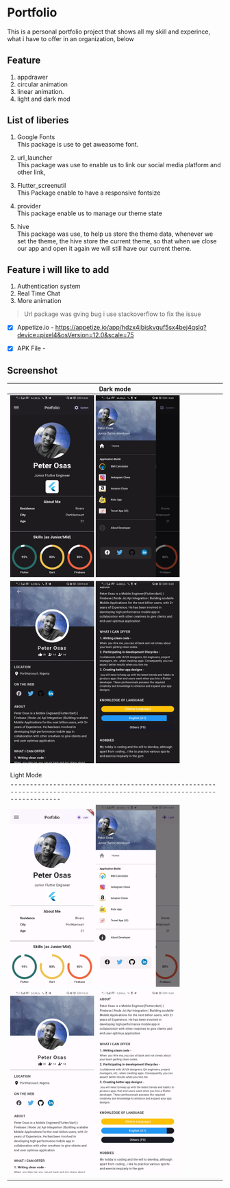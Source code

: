 # Portfolio

This is a personal portfolio project that shows all my skill and experince, <br>
what i have to offer in an organization, below 

## Feature
1. appdrawer
2. circular animation
3. linear animation.
3. light and dark mod

## List of liberies
1. Google Fonts<br>
    This package is use to get aweasome font.

2. url_launcher<br>
    This package was use to enable us to link our social media platform and other link,

3. Flutter_screenutil<br>
    This Package enable to have a responsive fontsize

4. provider<br>
    This package enable us to manage our theme state

5. hive<br>
    This package was use, to help us store the theme data, whenever we set the theme, the hive store the current theme, so that when we close our app and open it again we will still have our current theme.

## Feature i will like to add
1. Authentication system
2. Real Time Chat
3. More animation


> Url package was gving bug
 i use stackoverflow to fix the issue


- [x] Appetize.io -  https://appetize.io/app/hdzx4jbiskvquf5sx4bej4qslq?device=pixel4&osVersion=12.0&scale=75
- [x] APK File  - 


## Screenshot

|                                   Dark mode                                                                            | 
| -------------------------------------------------------------------------------------------------------------------    | 
| <img src="assets/images/dark-img1.jpg" width=40%>                     <img src="assets/images/dark-img2.jpg" width=40%>| 
| <img src="assets/images/dark-img3.jpg" width=40%>                     <img src="assets/images/dark-img4.jpg" width=40%>| 
|                                                                                                                        |
|                                                                                                                        |
|                 Light Mode                                                                                             |   
| -----------------------------------------------------------------------------------------------------------------------|
| <img src="assets/images/light-img1.jpg" width=40%>                    <img src="assets/images/light-img2.jpg" width=40%>| 
| <img src="assets/images/light-img3.jpg" width=40%>                    <img src="assets/images/light-img4.jpg" width=40%>| 
|                                                                                                                         |    
|                                                                                                                         |